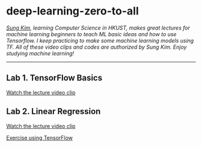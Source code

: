 # deep-learning-zero-to-all

*[Sung Kim](https://github.com/hunkim), learning Computer Science in HKUST, makes great lectures for machine learning beginners to teach ML basic ideas and how to use Tensorflow. I keep practicing to make some machine learning models using TF. All of these video clips and codes are authorized by Sung Kim. Enjoy studying machine learning!*

---

## Lab 1. TensorFlow Basics

[Watch the lecture video clip](https://www.youtube.com/watch?v=-57Ne86Ia8w&list=PLlMkM4tgfjnLSOjrEJN31gZATbcj_MpUm&index=3)  

## Lab 2. Linear Regression

[Watch the lecture video clip](https://www.youtube.com/watch?v=mQGwjrStQgg&list=PLlMkM4tgfjnLSOjrEJN31gZATbcj_MpUm&index=5)

[Exercise using TensorFlow](https://github.com/ameliachoi/deep-learning-zero-to-all/blob/master/TensorFlow_lab_02_1.ipynb)
